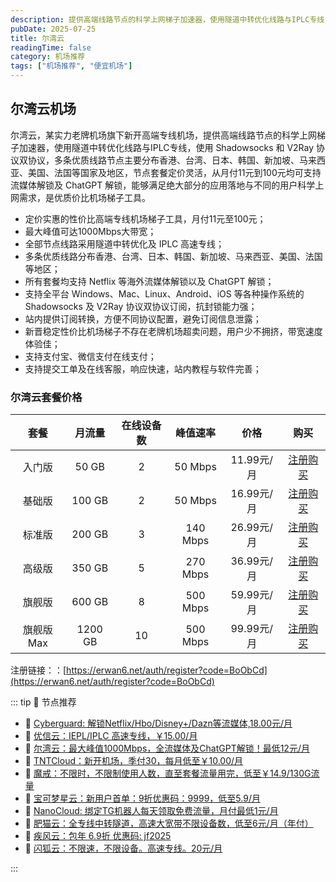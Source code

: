 ```yaml
---
description: 提供高端线路节点的科学上网梯子加速器，使用隧道中转优化线路与IPLC专线，使用 Shadowsocks 和 V2Ray 协议双协议，从月付11元到100元均可支持流媒体解锁及 ChatGPT 解锁，能够满足绝大部分的应用落地与不同的用户科学上网需求，是优质价比机场梯子工具，比一元机场稳定可靠。
pubDate: 2025-07-25
title: 尔湾云
readingTime: false
category: 机场推荐
tags: ["机场推荐", "便宜机场"]
---
```

## 尔湾云机场

尔湾云，某实力老牌机场旗下新开高端专线机场，提供高端线路节点的科学上网梯子加速器，使用隧道中转优化线路与IPLC专线，使用 Shadowsocks 和 V2Ray 协议双协议，多条优质线路节点主要分布香港、台湾、日本、韩国、新加坡、马来西亚、美国、法国等国家及地区，节点套餐定价灵活，从月付11元到100元均可支持流媒体解锁及 ChatGPT 解锁，能够满足绝大部分的应用落地与不同的用户科学上网需求，是优质价比机场梯子工具。
- 定价实惠的性价比高端专线机场梯子工具，月付11元至100元；
- 最大峰值可达1000Mbps大带宽；
- 全部节点线路采用隧道中转优化及 IPLC 高速专线；
- 多条优质线路分布香港、台湾、日本、韩国、新加坡、马来西亚、美国、法国等地区；
- 所有套餐均支持 Netflix 等海外流媒体解锁以及 ChatGPT 解锁；
- 支持全平台 Windows、Mac、Linux、Android、iOS 等各种操作系统的 Shadowsocks 及 V2Ray 协议双协议订阅，抗封锁能力强；
- 站内提供订阅转换，方便不同协议配置，避免订阅信息泄露；
- 新晋稳定性价比机场梯子不存在老牌机场超卖问题，用户少不拥挤，带宽速度体验佳；
- 支持支付宝、微信支付在线支付；
- 支持提交工单及在线客服，响应快速，站内教程与软件完善；

### 尔湾云套餐价格
| **套餐**  | **月流量** | **在线设备数** | **峰值速率** |  **价格**  |                         **购买**                         |
| :-------: | :--------: | :------------: | :----------: | :--------: | :------------------------------------------------------: |
|  入门版   |   50 GB    |       2        |   50 Mbps    | 11.99元/月 | [注册购买](https://erwan6.net/auth/register?code=BoObCd) |
|  基础版   |   100 GB   |       2        |   50 Mbps    | 16.99元/月 | [注册购买](https://erwan6.net/auth/register?code=BoObCd) |
|  标准版   |   200 GB   |       3        |   140 Mbps   | 26.99元/月 | [注册购买](https://erwan6.net/auth/register?code=BoObCd) |
|  高级版   |   350 GB   |       5        |   270 Mbps   | 36.99元/月 | [注册购买](https://erwan6.net/auth/register?code=BoObCd) |
|  旗舰版   |   600 GB   |       8        |   500 Mbps   | 59.99元/月 | [注册购买](https://erwan6.net/auth/register?code=BoObCd) |
| 旗舰版Max |  1200 GB   |       10       |   500 Mbps   | 99.99元/月 | [注册购买](https://erwan6.net/auth/register?code=BoObCd) |
注册链接：：[https://erwan6.net/auth/register?code=BoObCd](https://erwan6.net/auth/register?code=BoObCd)

::: tip 🎉 节点推荐
- 🚀 [Cyberguard: 解锁Netflix/Hbo/Disney+/Dazn等流媒体,18.00元/月](https://www.cyberguard.best/#/register?code=XsreC0T5)<br>
- 🚀 [优信云：IEPL/IPLC 高速专线，￥15.00/月](https://www.优信云.com/#/register?code=JRtE5uIV)<br>
- 🚀 [尔湾云：最大峰值1000Mbps，全流媒体及ChatGPT解锁！最低12元/月](https://erwan6.net/auth/register?code=BoObCd)<br>
- 🚀 [TNTCloud：新开机场，季付30，每月低至￥10.00/月](https://haibing822.tntvipaff.cc/#/register?code=GtjJVgml)<br>
- 🚀 [魔戒：不限时，不限制使用人数，直至套餐流量用完，低至￥14.9/130G流量](https://mojie.app/#/register?code=sSdtPtLo)<br>
- 🚀 [宝可梦星云：新用户首单：9折优惠码：9999，低至5.9/月 ](https://a.suola.link/pokemon)<br>
- 🚀 [NanoCloud: 绑定TG机器人每天领取免费流量，月付最低1元/月](https://edu.uodoo.bid/auth/register?code=JMiOQDHf)<br>
- 🚀 [肥猫云：全专线中转隧道，高速大宽带不限设备数，低至6元/月（年付）](https://fchb1188.fcvipaff.cc/register?aff=X1vZd2wf)<br>
- 🚀 [疾风云：包年 6.9折 优惠码: jf2025](https://homes.tr25.cn?code=ReCm)<br>
- 🚀 [闪狐云：不限速，不限设备。高速专线。20元/月](https://inv02.ffaff.cc/register?aff=WQApz2pv)

:::
